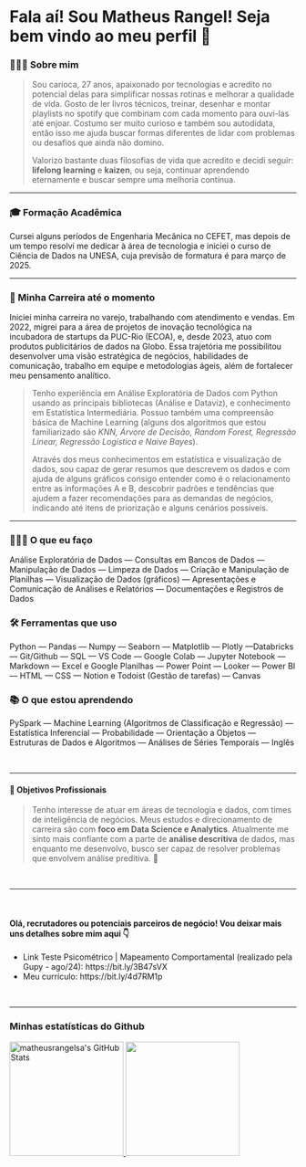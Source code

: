 # Fala aí! Sou Matheus Rangel! Seja bem vindo ao meu perfil 🤘

### 🙋🏽‍♂️ Sobre mim
>Sou carioca, 27 anos, apaixonado por tecnologias e acredito no potencial delas para simplificar nossas rotinas e melhorar a qualidade de vida. Gosto de ler livros técnicos, treinar, desenhar e montar playlists no spotify que combinam com cada momento para ouvi-las até enjoar. Costumo ser muito curioso e também sou autodidata, então isso me ajuda buscar formas diferentes de lidar com problemas ou desafios que ainda não domino.
>
>Valorizo bastante duas filosofias de vida que acredito e decidi seguir: **lifelong learning** e **kaizen**, ou seja, continuar aprendendo eternamente e buscar sempre uma melhoria contínua.

---
### 🎓 Formação Acadêmica
Cursei alguns períodos de Engenharia Mecânica no CEFET, mas depois de um tempo resolvi me dedicar à área de tecnologia e iniciei o curso de Ciência de Dados na UNESA, cuja previsão de formatura é para março de 2025.

---
### 💼 Minha Carreira até o momento
Iniciei minha carreira no varejo, trabalhando com atendimento e vendas. Em 2022, migrei para a área de projetos de inovação tecnológica na incubadora de startups da PUC-Rio (ECOA), e, desde 2023, atuo com produtos publicitários de dados na Globo. Essa trajetória me possibilitou desenvolver uma visão estratégica de negócios, habilidades de comunicação, trabalho em equipe e metodologias ágeis, além de fortalecer meu pensamento analítico.

> Tenho experiência em Análise Exploratória de Dados com Python usando as principais bibliotecas (Análise e Dataviz), e conhecimento em Estatística Intermediária. Possuo também uma compreensão básica de Machine Learning (alguns dos algoritmos que estou familiarizado são _KNN, Árvore de Decisão, Random Forest, Regressão Linear, Regressão Logística e Naive Bayes_).
>
> Através dos meus conhecimentos em estatística e visualização de dados, sou capaz de gerar resumos que descrevem os dados e com ajuda de alguns gráficos consigo entender como é o relacionamento entre as informações A e B, descobrir padrões e tendências que ajudem a fazer recomendações para as demandas de negócios, indicando até itens de priorização e alguns cenários possíveis.
---
### 👨🏽‍💻 O que eu faço
Análise Exploratória de Dados — Consultas em Bancos de Dados — Manipulação de Dados — Limpeza de Dados — Criação e Manipulação 
de Planilhas — Visualização de Dados (gráficos) — Apresentações e Comunicação de Análises e Relatórios — Documentações e Registros de Dados 

### 🛠️ Ferramentas que uso
Python — Pandas — Numpy — Seaborn — Matplotlib — Plotly —Databricks — Git/Github — SQL — VS Code — Google Colab — Jupyter Notebook 
— Markdown — Excel e Google Planilhas — Power Point — Looker — Power BI — HTML — CSS — Notion e Todoist (Gestão de tarefas) — Canvas 

### 📚 O que estou aprendendo
PySpark — Machine Learning (Algoritmos de Classificação e Regressão) — Estatística Inferencial — Probabilidade — Orientação a Objetos 
— Estruturas de Dados e Algoritmos — Análises de Séries Temporais — Inglês

<br>

---
#### 🎲 Objetivos Profissionais
> Tenho interesse de atuar em áreas de tecnologia e dados, com times de inteligência de negócios.
> Meus estudos e direcionamento de carreira são com **foco em Data Science e Analytics**.
> Atualmente me sinto mais confiante com a parte de **análise descritiva** de dados, mas enquanto me desenvolvo, busco ser capaz de resolver problemas que envolvem análise preditiva. 🔮

<br>

---
<br>

#### Olá, recrutadores ou potenciais parceiros de negócio! Vou deixar mais uns detalhes sobre mim aqui 👇
<ul>
  <li>Link Teste Psicométrico | Mapeamento Comportamental (realizado pela Gupy - ago/24): https://bit.ly/3B47sVX</li>
  <li>Meu currículo: https://bit.ly/4d7RM1p</li>
</ul>

<br>

---

### Minhas estatísticas do Github
<div>
  
<!--
link de onde faz essa personalização:
https://awesome-github-stats.azurewebsites.net/

https://github.com/brunobritodev/awesome-github-stats/blob/master/README.md

------------------------------------------
versão indicada no tutorial raffa baelerini:
<a href="https://github.com/matheusrangelsa">
  <img height="180em" src="https://github-readme-stats.vercel.app/api?username=matheusrangelsa&show_icons=true&theme=radical&cardType=octocat&include_all_commits=true&count_private=true"/>
-->

  <a href="https://github.com/matheusrangelsa">  
    <img height="200em" alt="matheusrangelsa's GitHub Stats" src="https://awesome-github-stats.azurewebsites.net/user-stats/matheusrangelsa?cardType=github&theme=react&preferLogin=true"/>  
    <img height="200em" src="https://github-readme-stats.vercel.app/api/top-langs/?username=matheusrangelsa&layout=compact&theme=react&locale=pt-br"/>
  </a>  
</div>

<!--
link dos icones:
https://github.com/tandpfun/skill-icons

<div style="display: inline_block"><br>
  <a href="https://skillicons.dev">
    <img src="https://skillicons.dev/icons?i=py,mysql,sklearn,gcp,vscode,notion,figma,c,html,css" />
</div>
-->

